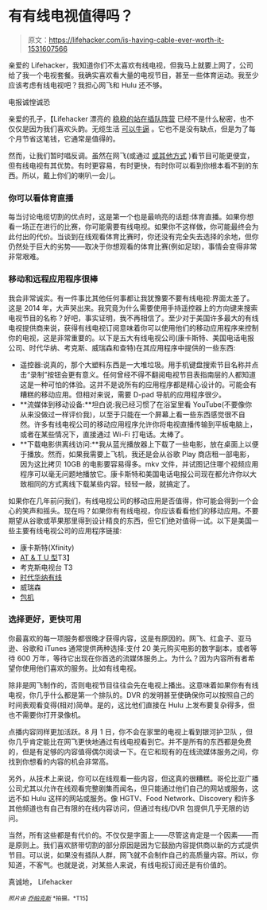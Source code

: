 # 有有线电视值得吗？

> 原文：<https://lifehacker.com/is-having-cable-ever-worth-it-1531607566>

亲爱的 Lifehacker，我知道你们不太喜欢有线电视，但我马上就要上网了，公司给了我一个电视套餐。我确实喜欢看大量的电视节目，甚至一些体育运动。我至少应该考虑有线电视吧？我担心网飞和 Hulu 还不够。



电报诚惶诚恐

亲爱的孔子，【Lifehacker 漂亮的 [稳稳的站在插队阵营](https://lifehacker.com/have-you-cut-cable-television-504689132) 已经不是什么秘密，也不仅仅是因为我们喜欢头韵。无缆生活 [可以牛逼](http://lifehacker.com/ditch-cable-tv-this-weekend-and-keep-watching-your-sho-5834909) 。它也不是没有缺点，但是为了每个月节省这笔钱，它通常是值得的。

然而，让我们暂时唱反调。虽然在网飞(或通过 [或其他方式](https://lifehacker.com/how-to-automatically-download-tv-shows-as-soon-as-theyv-5771670) )看节目可能更便宜，但有线电视有其优势。有时更容易，有时更快，有时你可以看到你根本看不到的东西。所以，戴上你们的喇叭一会儿。

### 你可以看体育直播

每当讨论电缆切割的优点时，这是第一个也是最响亮的话题:体育直播。如果你想看一场正在进行的比赛，你可能需要有线电视。如果你不这样做，你可能最终会为此付出的代价。当谈到在线观看体育比赛时，你还没有完全失去选择的余地，但你仍然处于巨大的劣势——取决于你想观看的体育比赛(例如足球)，事情会变得非常非常艰难。

### 移动和远程应用程序很棒

我会非常诚实。有一件事比其他任何事都让我犹豫要不要有线电视:界面太差了。这是 2014 年，大声哭出来。我究竟为什么需要使用手持遥控器上的方向键来搜索电视节目的名称？好吧，事实证明，我不再相信了。至少对于美国许多最大的有线电视提供商来说，获得有线电视订阅意味着你可以使用他们的移动应用程序来控制你的电视，这是非常重要的。以下是五大有线电视公司(康卡斯特、美国电话电报公司、时代华纳、考克斯、威瑞森和查特)在其应用程序中提供的一些东西:

*   遥控器:说真的，那个大塑料东西是一大堆垃圾。用手机键盘搜索节目名称并点击“录制”按钮会更有意义。任何曾经不得不翻阅电视节目表指南层的人都知道这是一种可怕的体验。这并不是说所有的应用程序都是精心设计的。可能会有糟糕的移动应用。但相对来说，需要 D-pad 导航的应用程序很少。
*   **流媒体到移动设备:**坦白说:我已经习惯了在浴室里看 YouTube(不要像你从来没做过一样评价我)，以至于只能在一个屏幕上看一些东西感觉很不自然。许多有线电视公司的移动应用程序允许你将电视直播传输到平板电脑上，或者在某些情况下，直接通过 Wi-Fi 打电话。太棒了。
*   **下载电影供离线访问:**我从蓝光播放器上下载了一些电影，放在桌面上以便于播放。然而，如果我需要上飞机，我还是会从谷歌 Play 商店租一部电影，因为这比拷贝 10GB 的电影要容易得多。mkv 文件，并试图记住哪个视频应用程序可以毫无问题地播放它。康卡斯特和美国电话电报公司现在都允许你以大致相同的方式离线下载某些内容。轻轻一敲，就搞定了。

如果你在几年前问我们，有线电视公司的移动应用是否值得，你可能会得到一个会心的笑声和摇头。现在吗？如果你有有线电视，你应该看看他们的移动应用。不要期望从谷歌或苹果那里得到设计精良的东西，但它们绝对值得一试。以下是美国一些主要有线电视公司的应用程序链接:

*   康卡斯特(Xfinity)
*   [AT & T U 型](https://play.google.com/store/apps/details?id=com.att.android.uverse)T3】
*   考克斯电视台 T3
*   [时代华纳有线](https://play.google.com/store/apps/details?id=com.TWCableTV)
*   威瑞森
*   [包机](https://play.google.com/store/apps/details?id=com.charter.tv)

### 选择更好，更快可用

你最喜欢的每一项服务都很晚才获得内容，这是有原因的。网飞、红盒子、亚马逊、谷歌和 iTunes 通常提供两种选择:支付 20 美元购买电影的数字副本，或者等待 600 万年，等待它出现在你首选的流媒体服务上。为什么？因为内容所有者希望你使用他们喜欢的服务。比如有线电视。

除非是网飞制作的，否则电视节目往往会先在电视上播出。这意味着如果你有有线电视，你几乎什么都是第一个排队的。DVR 的发明甚至使确保你可以按照自己的时间表观看变得(相对)简单。是的，这比他们直接在 Hulu 上发布要复杂得多，但也不需要你打开录像机。

点播内容同样更加活跃。8 月 1 日，你不会在家里的电视上看到银河护卫队 ，但你几乎肯定能比在网飞更快地通过有线电视看到它。并不是所有的东西都是免费的，但是有足够的内容值得偶尔阅读一下。在它和现有的在线流媒体服务之间，你找到你想看的内容的机会非常高。

另外，从技术上来说，你可以在线观看一些内容，但这真的很糟糕。哥伦比亚广播公司尤其以允许在线观看完整剧集而闻名，但只能通过他们自己的网站或服务，这远不如 Hulu 这样的网站或服务。像 HGTV、Food Network、Discovery 和许多其他频道也有自己有限的在线内容访问，但通过有线/DVR 包提供几乎无限的访问。

当然，所有这些都是有代价的。不仅仅是字面上——尽管这肯定是一个因素——而是原则上。我们喜欢脐带切割的部分原因是因为它鼓励内容提供商以新的方式提供节目。可以说，如果没有插队人群，网飞就不会制作自己的高质量内容。所以，你知道，不客气。也就是说，对某些人来说，有线电视订阅还是有价值的。

真诚地，
Lifehacker

<small>*照片由*</small> [<small>*乔帕克斯*</small>](http://www.flickr.com/photos/parksjd/12078162045/) <small>*拍摄。*T15】</small>